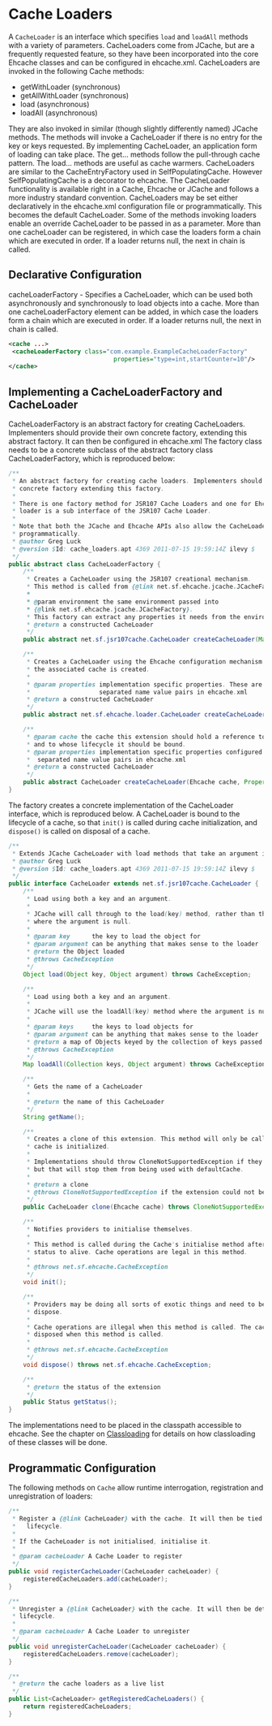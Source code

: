 ---
---
# Cache Loaders <a name="Cache-Loaders"/>

 

A `CacheLoader` is an interface which specifies `load` and `loadAll` methods with a variety of parameters.
CacheLoaders come from JCache, but are a frequently requested feature, so they have been incorporated into the core
Ehcache classes and can be configured in ehcache.xml.
CacheLoaders are invoked in the following Cache methods:

* getWithLoader (synchronous)
* getAllWithLoader (synchronous)
* load (asynchronous)
* loadAll (asynchronous)

They are also invoked in similar (though slightly differently named) JCache methods.
The methods will invoke a CacheLoader if there is no entry for the key or keys requested. By implementing CacheLoader,
an application form of loading can take place. The get... methods follow the pull-through cache pattern.
The load... methods are useful as cache warmers.
CacheLoaders are similar to the CacheEntryFactory used in SelfPopulatingCache. However SelfPopulatingCache is a decorator
to ehcache. The CacheLoader functionality is available right in a Cache, Ehcache or JCache and follows a more industry
 standard convention.
CacheLoaders may be set either declaratively in the ehcache.xml configuration file or programmatically. This becomes the
default CacheLoader. Some of the methods invoking loaders enable an override CacheLoader to be passed in as a parameter. 
More than one cacheLoader can be registered, in which case the loaders form a chain which are executed
in order. If a loader returns null, the next in chain is called.

## Declarative Configuration
cacheLoaderFactory - Specifies a CacheLoader, which can be used both asynchronously and
 synchronously to load objects into a cache. More than one cacheLoaderFactory element
 can be added, in which case the loaders form a chain which are executed in order. If a
 loader returns null, the next in chain is called.

~~~ xml
<cache ...>
 <cacheLoaderFactory class="com.example.ExampleCacheLoaderFactory"
                             properties="type=int,startCounter=10"/>
</cache>
~~~

## Implementing a CacheLoaderFactory and CacheLoader <a name="CacheLoaderFactory"/>
CacheLoaderFactory is an abstract factory for creating CacheLoaders. Implementers should
provide their own concrete factory, extending this abstract factory. It can then be configured in
ehcache.xml
The factory class needs to be a concrete subclass of the abstract
factory class CacheLoaderFactory, which is reproduced below:

~~~ java
/**
 * An abstract factory for creating cache loaders. Implementers should provide their own
 * concrete factory extending this factory.
 *
 * There is one factory method for JSR107 Cache Loaders and one for Ehcache ones. The Ehcache
 * loader is a sub interface of the JSR107 Cache Loader.
 *
 * Note that both the JCache and Ehcache APIs also allow the CacheLoader to be set
 * programmatically.
 * @author Greg Luck
 * @version $Id: cache_loaders.apt 4369 2011-07-15 19:59:14Z ilevy $
 */
public abstract class CacheLoaderFactory {
	/**
	 * Creates a CacheLoader using the JSR107 creational mechanism.
	 * This method is called from {@link net.sf.ehcache.jcache.JCacheFactory"/>
	 *
	 * @param environment the same environment passed into
	 * {@link net.sf.ehcache.jcache.JCacheFactory}.
	 * This factory can extract any properties it needs from the environment.
	 * @return a constructed CacheLoader
	 */
	public abstract net.sf.jsr107cache.CacheLoader createCacheLoader(Map environment);

	/**
	 * Creates a CacheLoader using the Ehcache configuration mechanism at the time
	 * the associated cache is created.
	 *
	 * @param properties implementation specific properties. These are configured as comma
	 *                   separated name value pairs in ehcache.xml
	 * @return a constructed CacheLoader
	 */
	public abstract net.sf.ehcache.loader.CacheLoader createCacheLoader(Properties properties);

	/**
	 * @param cache the cache this extension should hold a reference to,
	 * and to whose lifecycle it should be bound.
	 * @param properties implementation specific properties configured as delimiter
	 *  separated name value pairs in ehcache.xml
	 * @return a constructed CacheLoader
	 */
	public abstract CacheLoader createCacheLoader(Ehcache cache, Properties properties);
}
~~~

The factory creates a concrete implementation of the CacheLoader
interface, which is reproduced below.
A CacheLoader is bound to the lifecycle of a cache, so that `init()` is called
during cache initialization, and `dispose()` is called on disposal of a cache.

~~~ java
/**
 * Extends JCache CacheLoader with load methods that take an argument in addition to a key
 * @author Greg Luck
 * @version $Id: cache_loaders.apt 4369 2011-07-15 19:59:14Z ilevy $
 */
public interface CacheLoader extends net.sf.jsr107cache.CacheLoader {
	/**
	 * Load using both a key and an argument.
	 *
	 * JCache will call through to the load(key) method, rather than this method,
	 * where the argument is null.
	 *
	 * @param key      the key to load the object for
	 * @param argument can be anything that makes sense to the loader
	 * @return the Object loaded
	 * @throws CacheException
	 */
	Object load(Object key, Object argument) throws CacheException;

	/**
	 * Load using both a key and an argument.
	 *
	 * JCache will use the loadAll(key) method where the argument is null.
	 *
	 * @param keys     the keys to load objects for
	 * @param argument can be anything that makes sense to the loader
	 * @return a map of Objects keyed by the collection of keys passed in.
	 * @throws CacheException
	 */
	Map loadAll(Collection keys, Object argument) throws CacheException;

	/**
	 * Gets the name of a CacheLoader
	 *
	 * @return the name of this CacheLoader
	 */
	String getName();

	/**
	 * Creates a clone of this extension. This method will only be called by Ehcache before a
	 * cache is initialized.
	 *
	 * Implementations should throw CloneNotSupportedException if they do not support clone
	 * but that will stop them from being used with defaultCache.
	 *
	 * @return a clone
	 * @throws CloneNotSupportedException if the extension could not be cloned.
	 */
	public CacheLoader clone(Ehcache cache) throws CloneNotSupportedException;

	/**
	 * Notifies providers to initialise themselves.
	 *
	 * This method is called during the Cache's initialise method after it has changed it's
	 * status to alive. Cache operations are legal in this method.
	 *
	 * @throws net.sf.ehcache.CacheException
	 */
	void init();

	/**
	 * Providers may be doing all sorts of exotic things and need to be able to clean up on
	 * dispose.
	 *
	 * Cache operations are illegal when this method is called. The cache itself is partly
	 * disposed when this method is called.
	 *
	 * @throws net.sf.ehcache.CacheException
	 */
	void dispose() throws net.sf.ehcache.CacheException;

	/**
	 * @return the status of the extension
	 */
	public Status getStatus();
}
~~~

The implementations need to be placed in the classpath accessible to ehcache.
See the chapter on [Classloading](/documentation/2.7/user-guide/class-loading) for details on how classloading
of these classes will be done.

## Programmatic Configuration
The following methods on `Cache` allow runtime interrogation, registration and unregistration
of loaders:

~~~ java
/**
 * Register a {@link CacheLoader} with the cache. It will then be tied into the cache
 *   lifecycle.
 *
 * If the CacheLoader is not initialised, initialise it.
 *
 * @param cacheLoader A Cache Loader to register
 */
public void registerCacheLoader(CacheLoader cacheLoader) {
	registeredCacheLoaders.add(cacheLoader);
}

/**
 * Unregister a {@link CacheLoader} with the cache. It will then be detached from the cache
 * lifecycle.
 *
 * @param cacheLoader A Cache Loader to unregister
 */
public void unregisterCacheLoader(CacheLoader cacheLoader) {
	registeredCacheLoaders.remove(cacheLoader);
}

/**
 * @return the cache loaders as a live list
 */
public List<CacheLoader> getRegisteredCacheLoaders() {
	return registeredCacheLoaders;
}
~~~
